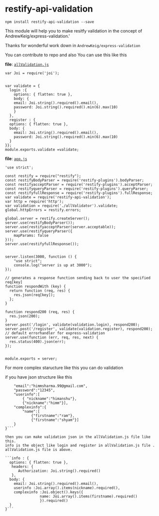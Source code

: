 restify-api-validation
==================

```npm install restify-api-validation --save```

This module will help you to make resitfy validation in the concept of AndrewKeig/express-validation.'

Thanks for wonderful work down in `AndrewKeig/express-validation`

You can contribute to repo and also 
You can use this like this 

**file**: [`allValidation.js`](allValidation.js)
```'use strict';
var Joi = require('joi');
 
 
var validate = {
  login :{
    options: { flatten: true },
    body: {
    email: Joi.string().required().email(),
    password: Joi.string().required().min(6).max(10)
    }
  },
  register : {
  options: { flatten: true },
  body: {
    email: Joi.string().required().email(),
    password: Joi.string().required().min(6).max(10)
  }
}};
module.exports.validate =validate;
```
**file**: [`app.js`](app.js)
```
'use strict';

const restify = require("restify");
const restifyBodyParser = require('restify-plugins').bodyParser;
const restifyacceptParser = require('restify-plugins').acceptParser;
const restifyqueryParser = require('restify-plugins').queryParser;
const restifyfullResponse = require('restify-plugins').fullResponse;
var validate = require('restify-api-validation');
var http = require('http');
var validation = require('./allValidator').validate;
global.httpErrors = restify.errors;

global.server = restify.createServer();
server.use(restifyBodyParser());
server.use(restifyacceptParser(server.acceptable));
server.use(restifyqueryParser({
    mapParams: false
}));
server.use(restifyfullResponse());


server.listen(3000, function () {
    "use strict";
    console.log("server is up at 3000");
});

// generates a response function sending back to user the specified req[key]
function respondWith (key) {
  return function (req, res) {
    res.json(req[key]);
  };
}

function respond200 (req, res) {
  res.json(200);
}
server.post('/login', validate(validation.login), respond200);
server.post('/register', validate(validation.register), respond200);
// default errorhandler for express-validation
server.use(function (err, req, res, next) {
  res.status(400).json(err);
});


module.exports = server;
```

For more complex staructure like this you can do validation 


if you have json structure like this 
```{
	"email":"himmsharma.99@gmail.com",
	"password":"12345",
	"userinfo":[
		{ "nickname":"himanshu"},
		{"nickname":"himm"}],
	"complexinfo":{
		"name":[
			{"firstname":"ram"},
			{"firstname":"shyam"}]
	}	
}```

then you can make validation json in the allValidation.js file like this.
info is the object like login and register in allValidation.js file . allValidation.js file is above.

```info : {
  options: { flatten: true },
   headers: {
      Authorization: Joi.string().required() 
   },
  body: {
    email: Joi.string().required().email(),
    userinfo :Joi.array().items(nickname).required(),
    complexinfo :Joi.object().keys({
                name: Joi.array().items(firstname).required()
                }).required()
  }
}```
